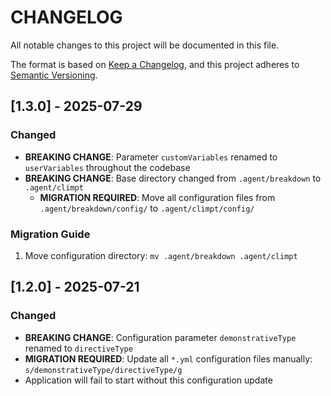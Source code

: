 # CHANGELOG

All notable changes to this project will be documented in this file.

The format is based on [Keep a Changelog](https://keepachangelog.com/en/1.0.0/),
and this project adheres to [Semantic Versioning](https://semver.org/spec/v2.0.0.html).

## [1.3.0] - 2025-07-29

### Changed
- **BREAKING CHANGE**: Parameter `customVariables` renamed to `userVariables` throughout the codebase
- **BREAKING CHANGE**: Base directory changed from `.agent/breakdown` to `.agent/climpt`
  - **MIGRATION REQUIRED**: Move all configuration files from `.agent/breakdown/config/` to `.agent/climpt/config/`

### Migration Guide
1. Move configuration directory: `mv .agent/breakdown .agent/climpt`

## [1.2.0] - 2025-07-21

### Changed
- **BREAKING CHANGE**: Configuration parameter `demonstrativeType` renamed to `directiveType`
- **MIGRATION REQUIRED**: Update all `*.yml` configuration files manually: `s/demonstrativeType/directiveType/g`
- Application will fail to start without this configuration update
